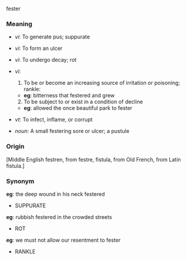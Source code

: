 fester
### Meaning
+ _vi_: To generate pus; suppurate
+ _vi_: To form an ulcer
+ _vi_: To undergo decay; rot
+ _vi_:
   1. To be or become an increasing source of irritation or poisoning; rankle:
    + __eg__: bitterness that festered and grew
   2. To be subject to or exist in a condition of decline
    + __eg__: allowed the once beautiful park to fester
+ _vt_: To infect, inflame, or corrupt

+ _noun_: A small festering sore or ulcer; a pustule

### Origin

[Middle English festren, from festre, fistula, from Old French, from Latin fistula.]

### Synonym

__eg__: the deep wound in his neck festered

+ SUPPURATE

__eg__: rubbish festered in the crowded streets

+ ROT

__eg__: we must not allow our resentment to fester

+ RANKLE


